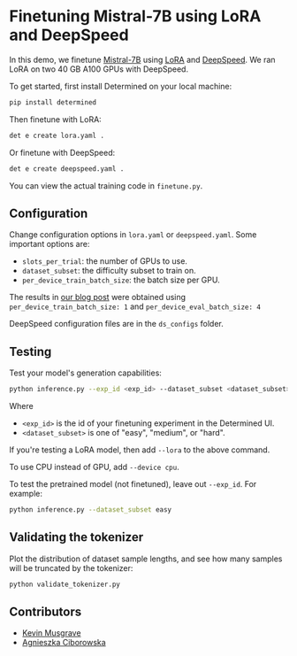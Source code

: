 # Finetuning Mistral-7B using LoRA and DeepSpeed

In this demo, we finetune [Mistral-7B](https://huggingface.co/mistralai/Mistral-7B-Instruct-v0.2) using [LoRA](https://arxiv.org/abs/2106.09685) and [DeepSpeed](https://github.com/microsoft/DeepSpeed). We ran LoRA on two 40 GB A100 GPUs with DeepSpeed.

To get started, first install Determined on your local machine:
```bash
pip install determined
```

Then finetune with LoRA:
```bash
det e create lora.yaml . 
```

Or finetune with DeepSpeed:
```bash
det e create deepspeed.yaml . 
```

You can view the actual training code in `finetune.py`.




## Configuration

Change configuration options in `lora.yaml` or `deepspeed.yaml`. Some important options are:
- `slots_per_trial`: the number of GPUs to use.
- `dataset_subset`: the difficulty subset to train on.
- `per_device_train_batch_size`: the batch size per GPU.

The results in [our blog post](https://www.determined.ai/blog/llm-finetuning-2) were obtained using `per_device_train_batch_size: 1` and `per_device_eval_batch_size: 4`


DeepSpeed configuration files are in the `ds_configs` folder.

## Testing

Test your model's generation capabilities:

```bash
python inference.py --exp_id <exp_id> --dataset_subset <dataset_subset>
```

Where 
- `<exp_id>` is the id of your finetuning experiment in the Determined UI.
- `<dataset_subset>` is one of "easy", "medium", or "hard".

If you're testing a LoRA model, then add `--lora` to the above command.

To use CPU instead of GPU, add `--device cpu`.

To test the pretrained model (not finetuned), leave out `--exp_id`. For example:

```bash
python inference.py --dataset_subset easy
```

## Validating the tokenizer

Plot the distribution of dataset sample lengths, and see how many samples will be truncated by the tokenizer:

```bash
python validate_tokenizer.py
```


## Contributors

- [Kevin Musgrave](https://github.com/KevinMusgrave)
- [Agnieszka Ciborowska](https://github.com/aciborowska)
